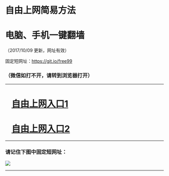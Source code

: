 ﻿# 自由上网简易方法

# 电脑、手机一键翻墙

（2017/10/09 更新，网址有效）

固定短网址：https://git.io/free99

### （微信如打不开，请转到浏览器打开）


***





# &nbsp;&nbsp; <a href="http://ft1595411071.fwq-tz-1001.info/fwqtz01.html?t=100900125448 " target="_blank">自由上网入口1</a>
# &nbsp;&nbsp; <a href="http://ft2008419477.fwq-tz-1002.info/fwqtz02.html?t=10090018879 " target="_blank">自由上网入口2</a>
***

### 请记住下图中固定短网址：

<img src="https://s3-us-west-2.amazonaws.com/fwq-1001/yjfq-20170905okok.png" /> 


***


